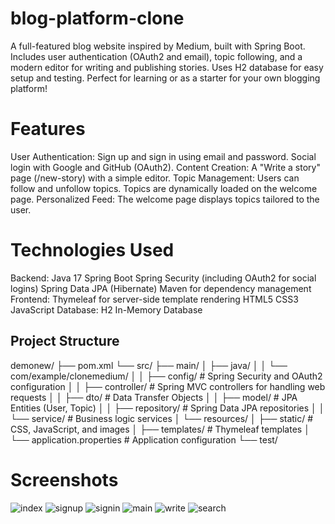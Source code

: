 # blog-platform-clone
A full-featured blog website inspired by Medium, built with Spring Boot. Includes user authentication (OAuth2 and email), topic following, and a modern editor for writing and publishing stories. Uses H2 database for easy setup and testing. Perfect for learning or as a starter for your own blogging platform!

# Features
User Authentication:
Sign up and sign in using email and password.
Social login with Google and GitHub (OAuth2).
Content Creation:
A "Write a story" page (/new-story) with a simple editor.
Topic Management:
Users can follow and unfollow topics.
Topics are dynamically loaded on the welcome page.
Personalized Feed:
The welcome page displays topics tailored to the user.

# Technologies Used
Backend:
Java 17
Spring Boot
Spring Security (including OAuth2 for social logins)
Spring Data JPA (Hibernate)
Maven for dependency management
Frontend:
Thymeleaf for server-side template rendering
HTML5
CSS3
JavaScript
Database:
H2 In-Memory Database

## Project Structure

demonew/
├── pom.xml
└── src/
    ├── main/
    │   ├── java/
    │   │   └── com/example/clonemedium/
    │   │       ├── config/       # Spring Security and OAuth2 configuration
    │   │       ├── controller/   # Spring MVC controllers for handling web requests
    │   │       ├── dto/          # Data Transfer Objects
    │   │       ├── model/        # JPA Entities (User, Topic)
    │   │       ├── repository/   # Spring Data JPA repositories
    │   │       └── service/      # Business logic services
    │   └── resources/
    │       ├── static/         # CSS, JavaScript, and images
    │       ├── templates/      # Thymeleaf templates
    │       └── application.properties # Application configuration
    └── test/

# Screenshots

![index](https://github.com/user-attachments/assets/4a72e475-0b88-43af-b8b1-97cd527cb3f4)
![signup](https://github.com/user-attachments/assets/f9d4654d-d5f9-44e0-9c00-e966f0ec139e)
![signin](https://github.com/user-attachments/assets/4ea79d7e-bfb9-4e52-bbd1-af3f89f258b2)
![main](https://github.com/user-attachments/assets/6e0215ec-edc4-4169-af51-9d9d2e67d219)
![write](https://github.com/user-attachments/assets/c49dc2fc-fdd6-4efa-b4b9-a044f28e03d3)
![search](https://github.com/user-attachments/assets/6e2ee786-2f53-478a-a5f1-ab43b7b426dd)





